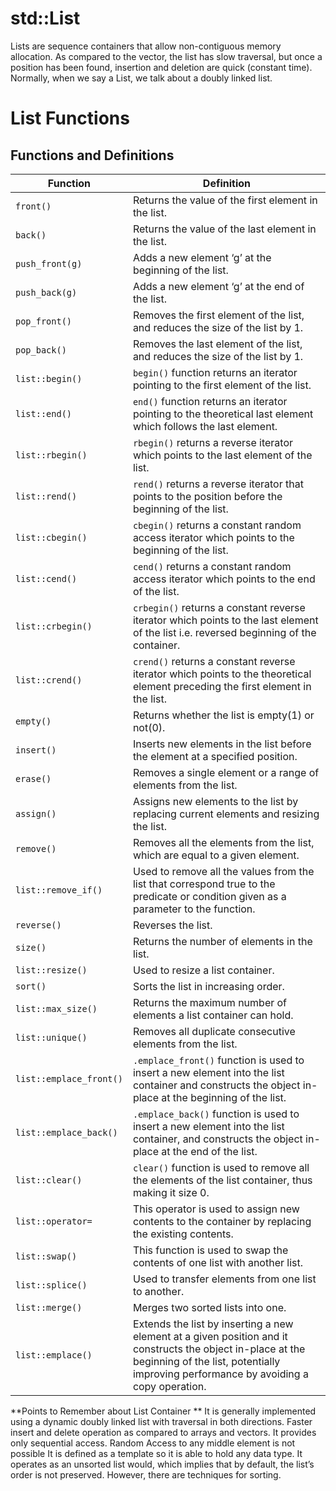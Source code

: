 # std::List
Lists are sequence containers that allow non-contiguous memory allocation. As compared to the vector, the list has slow traversal, but once a position has been found, insertion and deletion are quick (constant time). Normally, when we say a List, we talk about a doubly linked list. 

# List Functions

## Functions and Definitions

| Function                   | Definition                                                                                                                                |
|----------------------------|-------------------------------------------------------------------------------------------------------------------------------------------|
| `front()`                  | Returns the value of the first element in the list.                                                                                       |
| `back()`                   | Returns the value of the last element in the list.                                                                                        |
| `push_front(g)`            | Adds a new element ‘g’ at the beginning of the list.                                                                                      |
| `push_back(g)`             | Adds a new element ‘g’ at the end of the list.                                                                                            |
| `pop_front()`              | Removes the first element of the list, and reduces the size of the list by 1.                                                             |
| `pop_back()`               | Removes the last element of the list, and reduces the size of the list by 1.                                                              |
| `list::begin()`            | `begin()` function returns an iterator pointing to the first element of the list.                                                         |
| `list::end()`              | `end()` function returns an iterator pointing to the theoretical last element which follows the last element.                             |
| `list::rbegin()`           | `rbegin()` returns a reverse iterator which points to the last element of the list.                                                       |
| `list::rend()`             | `rend()` returns a reverse iterator that points to the position before the beginning of the list.                                         |
| `list::cbegin()`           | `cbegin()` returns a constant random access iterator which points to the beginning of the list.                                           |
| `list::cend()`             | `cend()` returns a constant random access iterator which points to the end of the list.                                                   |
| `list::crbegin()`          | `crbegin()` returns a constant reverse iterator which points to the last element of the list i.e. reversed beginning of the container.    |
| `list::crend()`            | `crend()` returns a constant reverse iterator which points to the theoretical element preceding the first element in the list.            |
| `empty()`                  | Returns whether the list is empty(1) or not(0).                                                                                           |
| `insert()`                 | Inserts new elements in the list before the element at a specified position.                                                              |
| `erase()`                  | Removes a single element or a range of elements from the list.                                                                            |
| `assign()`                 | Assigns new elements to the list by replacing current elements and resizing the list.                                                     |
| `remove()`                 | Removes all the elements from the list, which are equal to a given element.                                                               |
| `list::remove_if()`        | Used to remove all the values from the list that correspond true to the predicate or condition given as a parameter to the function.      |
| `reverse()`                | Reverses the list.                                                                                                                        |
| `size()`                   | Returns the number of elements in the list.                                                                                               |
| `list::resize()`           | Used to resize a list container.                                                                                                          |
| `sort()`                   | Sorts the list in increasing order.                                                                                                       |
| `list::max_size()`         | Returns the maximum number of elements a list container can hold.                                                                         |
| `list::unique()`           | Removes all duplicate consecutive elements from the list.                                                                                 |
| `list::emplace_front()`    | `.emplace_front()` function is used to insert a new element into the list container and constructs the object in-place at the beginning of the list.|
| `list::emplace_back()`     | `.emplace_back()` function is used to insert a new element into the list container, and constructs the object in-place at the end of the list.|
| `list::clear()`            | `clear()` function is used to remove all the elements of the list container, thus making it size 0.                                       |
| `list::operator=`          | This operator is used to assign new contents to the container by replacing the existing contents.                                         |
| `list::swap()`             | This function is used to swap the contents of one list with another list.                                                                 |
| `list::splice()`           | Used to transfer elements from one list to another.                                                                                       |
| `list::merge()`            | Merges two sorted lists into one.                                                                                                         |
| `list::emplace()`          | Extends the list by inserting a new element at a given position and it constructs the object in-place at the beginning of the list, potentially improving performance by avoiding a copy operation. |


**Points to Remember about List Container **
It is generally implemented using a dynamic doubly linked list with traversal in both directions.
Faster insert and delete operation as compared to arrays and vectors.
It provides only sequential access. Random Access to any middle element is not possible
It is defined as a template so it is able to hold any data type.
It operates as an unsorted list would, which implies that by default, the list’s order is not preserved. However, there are techniques for sorting.